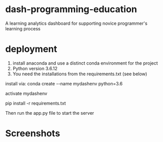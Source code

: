 # dash-programming-education
A learning analytics dashboard for supporting novice programmer's learning process


# deployment

1. install anaconda and use a distinct conda environment for the project
2. Python version 3.6.12
3. You need the installations from the requirements.txt (see below)

install via:
conda create --name mydashenv python=3.6

activate mydashenv

pip install -r requirements.txt


Then run the app.py file to start the server


# Screenshots

